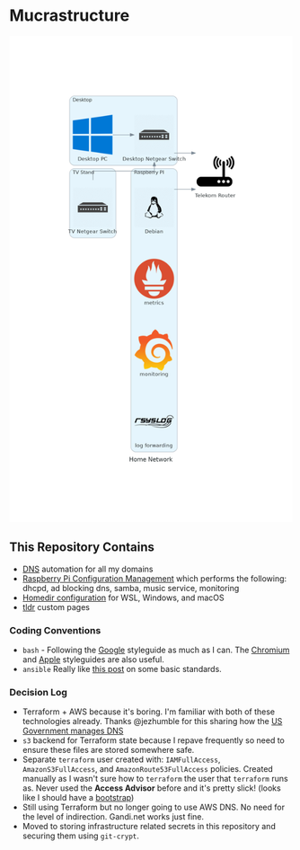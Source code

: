 # Mucrastructure

![Home Network](./home_network.png)

## This Repository Contains

* [DNS](dns/) automation for all my domains
* [Raspberry Pi Configuration Management](pi/) which performs the following: dhcpd, ad blocking dns, samba, music
  service, monitoring
* [Homedir configuration](homedirs) for WSL, Windows, and macOS
* [tldr](tldr-pages/) custom pages

### Coding Conventions

* `bash` - Following the [Google][google-bash] styleguide as much as I can. The [Chromium][chrome-bash] and [Apple][apple-bash] styleguides are also useful.
* `ansible`  Really like [this post][ansible-standards] on some basic standards.

[ansible-standards]: https://www.ansiblejunky.com/blog/ansible-101-standards/
[google-bash]: https://google.github.io/styleguide/shellguide.html
[chrome-bash]: https://chromium.googlesource.com/chromiumos/docs/+/HEAD/styleguide/shell.md
[apple-bash]: https://developer.apple.com/library/archive/documentation/OpenSource/Conceptual/ShellScripting/Introduction/Introduction.html

### Decision Log

* Terraform + AWS because it's boring. I'm familiar with both of these technologies already. Thanks
  @jezhumble for this sharing how the [US Government manages DNS][18f-dns]
* `s3` backend for Terraform state because I repave frequently so need to ensure these files are
  stored somewhere safe.
* Separate `terraform` user created with: `IAMFullAccess`, `AmazonS3FullAccess`, and `AmazonRoute53FullAccess`
  policies. Created manually as I wasn't sure how to `terraform` the user that `terraform` runs as. Never used
  the **Access Advisor** before and it's pretty slick! (looks like I should have a [bootstrap][tf-bootstrap])
* Still using Terraform but no longer going to use AWS DNS. No need for the level of indirection. Gandi.net
  works just fine.
* Moved to storing infrastructure related secrets in this repository and securing them
  using `git-crypt`.

[18f-dns]: https://18f.gsa.gov/2018/08/15/shared-infrastructure-as-code/
[tf-bootstrap]: https://github.com/18F/dns/blob/master/terraform/bootstrap/init.tf

